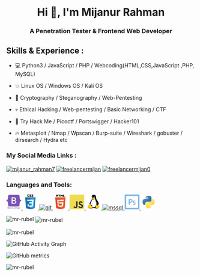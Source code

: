 <h1 align="center">Hi 👋, I'm Mijanur Rahman</h1>
<h3 align="center">A Penetration Tester & Frontend Web Developer</h3>

## Skills & Experience : 
* :computer: Python3 / JavaScript / PHP / Webcoding(HTML,CSS,JavaScript ,PHP, MySQL)
* :collision: Linux OS / Windows OS / Kali OS
 * :muscle: Cryptography / Steganography / Web-Pentesting
 * :skull: Ethical Hacking / Web-pentesting / Basic Networking / CTF 
 * :eyes: Try Hack Me / Picoctf / Portswigger / Hacker101
     
           
 * :fire:
       Metasploit /
       Nmap /
       Wpscan /
       Burp-suite /
       Wireshark /
       gobuster /
       dirsearch /
       Hydra 
       etc


<h3 align="left">My Social Media Links :</h3>
<p align="left">
<a href="https://twitter.com/mijanur_rahman7" target="blank"><img align="center" src="https://raw.githubusercontent.com/rahuldkjain/github-profile-readme-generator/master/src/images/icons/Social/twitter.svg" alt="mijanur_rahman7" height="30" width="40" /></a>
<a href="https://linkedin.com/in/freelancermijan" target="blank"><img align="center" src="https://raw.githubusercontent.com/rahuldkjain/github-profile-readme-generator/master/src/images/icons/Social/linked-in-alt.svg" alt="freelancermijan" height="30" width="40" /></a>
<a href="https://fb.com/freelancermijan0" target="blank"><img align="center" src="https://raw.githubusercontent.com/rahuldkjain/github-profile-readme-generator/master/src/images/icons/Social/facebook.svg" alt="freelancermijan0" height="30" width="40" /></a>
</p>

<h3 align="left">Languages and Tools:</h3>
<p align="left"> <a href="https://getbootstrap.com" target="_blank" rel="noreferrer"> <img src="https://raw.githubusercontent.com/devicons/devicon/master/icons/bootstrap/bootstrap-plain-wordmark.svg" alt="bootstrap" width="40" height="40"/> </a> <a href="https://www.w3schools.com/css/" target="_blank" rel="noreferrer"> <img src="https://raw.githubusercontent.com/devicons/devicon/master/icons/css3/css3-original-wordmark.svg" alt="css3" width="40" height="40"/> </a> <a href="https://git-scm.com/" target="_blank" rel="noreferrer"> <img src="https://www.vectorlogo.zone/logos/git-scm/git-scm-icon.svg" alt="git" width="40" height="40"/> </a> <a href="https://www.w3.org/html/" target="_blank" rel="noreferrer"> <img src="https://raw.githubusercontent.com/devicons/devicon/master/icons/html5/html5-original-wordmark.svg" alt="html5" width="40" height="40"/> </a> <a href="https://developer.mozilla.org/en-US/docs/Web/JavaScript" target="_blank" rel="noreferrer"> <img src="https://raw.githubusercontent.com/devicons/devicon/master/icons/javascript/javascript-original.svg" alt="javascript" width="40" height="40"/> </a> <a href="https://www.linux.org/" target="_blank" rel="noreferrer"> <img src="https://raw.githubusercontent.com/devicons/devicon/master/icons/linux/linux-original.svg" alt="linux" width="40" height="40"/> </a> <a href="https://www.microsoft.com/en-us/sql-server" target="_blank" rel="noreferrer"> <img src="https://www.svgrepo.com/show/303229/microsoft-sql-server-logo.svg" alt="mssql" width="40" height="40"/> </a> <a href="https://www.photoshop.com/en" target="_blank" rel="noreferrer"> <img src="https://raw.githubusercontent.com/devicons/devicon/master/icons/photoshop/photoshop-line.svg" alt="photoshop" width="40" height="40"/> </a> <a href="https://www.python.org" target="_blank" rel="noreferrer"> <img src="https://raw.githubusercontent.com/devicons/devicon/master/icons/python/python-original.svg" alt="python" width="40" height="40"/> </a> </p>

<p><img align="left" src="https://github-readme-stats.vercel.app/api/top-langs?username=mr-rubel&show_icons=true&locale=en&layout=compact" alt="mr-rubel" /></p>

<p>&nbsp;<img align="center" src="https://github-readme-stats.vercel.app/api?username=mr-rubel&show_icons=true&locale=en" alt="mr-rubel" /></p>

<p><img align="center" src="https://github-readme-streak-stats.herokuapp.com/?user=mr-rubel&" alt="mr-rubel" /></p>

![GitHub Activity Graph](https://activity-graph.herokuapp.com/graph?username=Mr-Rubel)  

![GitHub metrics](https://metrics.lecoq.io/Mr-Rubel)  

<p align="left"> <img src="https://komarev.com/ghpvc/?username=mr-rubel&label=Profile%20views&color=0e75b6&style=flat" alt="mr-rubel" /> </p>